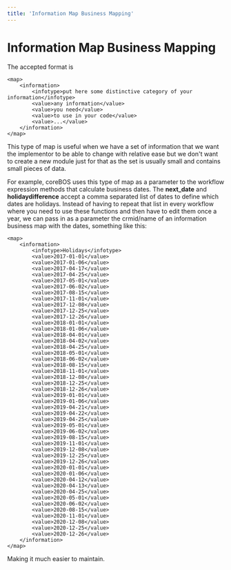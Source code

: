 ```yaml
---
title: 'Information Map Business Mapping'
---
```


Information Map Business Mapping
================================

The accepted format is

    <map>
        <information>
            <infotype>put here some distinctive category of your information</infotype>
            <value>any information</value>
            <value>you need</value>
            <value>to use in your code</value>
            <value>...</value>
        </information>
    </map>

This type of map is useful when we have a set of information that we
want the implementor to be able to change with relative ease but we
don't want to create a new module just for that as the set is usually
small and contains small pieces of data.

For example, coreBOS uses this type of map as a parameter to the
workflow expression methods that calculate business dates. The
**next\_date** and **holidaydifference** accept a comma separated list
of dates to define which dates are holidays. Instead of having to repeat
that list in every workflow where you need to use these functions and
then have to edit them once a year, we can pass in as a parameter the
crmid/name of an information business map with the dates, something like
this:

    <map>
        <information>
            <infotype>Holidays</infotype>
            <value>2017-01-01</value>
            <value>2017-01-06</value>
            <value>2017-04-17</value>
            <value>2017-04-25</value>
            <value>2017-05-01</value>
            <value>2017-06-02</value>
            <value>2017-08-15</value>
            <value>2017-11-01</value>
            <value>2017-12-08</value>
            <value>2017-12-25</value>
            <value>2017-12-26</value>
            <value>2018-01-01</value>
            <value>2018-01-06</value>
            <value>2018-04-01</value>
            <value>2018-04-02</value>
            <value>2018-04-25</value>
            <value>2018-05-01</value>
            <value>2018-06-02</value>
            <value>2018-08-15</value>
            <value>2018-11-01</value>
            <value>2018-12-08</value>
            <value>2018-12-25</value>
            <value>2018-12-26</value>
            <value>2019-01-01</value>
            <value>2019-01-06</value>
            <value>2019-04-21</value>
            <value>2019-04-22</value>
            <value>2019-04-25</value>
            <value>2019-05-01</value>
            <value>2019-06-02</value>
            <value>2019-08-15</value>
            <value>2019-11-01</value>
            <value>2019-12-08</value>
            <value>2019-12-25</value>
            <value>2019-12-26</value>
            <value>2020-01-01</value>
            <value>2020-01-06</value>
            <value>2020-04-12</value>
            <value>2020-04-13</value>
            <value>2020-04-25</value>
            <value>2020-05-01</value>
            <value>2020-06-02</value>
            <value>2020-08-15</value>
            <value>2020-11-01</value>
            <value>2020-12-08</value>
            <value>2020-12-25</value>
            <value>2020-12-26</value>
        </information>
    </map>

Making it much easier to maintain.
